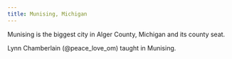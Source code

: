 ```yaml
---
title: Munising, Michigan
---
```

Munising is the biggest city in Alger County, Michigan and its
county seat.

Lynn Chamberlain (@peace_love_om) taught in Munising.
